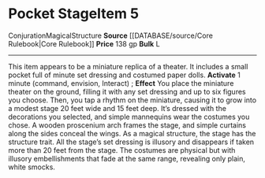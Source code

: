 ﻿---
bulk: L
id: '367'
item_category: Structures
level: '5'
name: Pocket Stage
price: 138 gp
rarity: Common
school: Conjuration
source: '[[DATABASE/source/Core Rulebook|Core Rulebook]]'
subcategory: structure
trait:
- '[[DATABASE/trait/Conjuration|Conjuration]]'
- '[[DATABASE/trait/Magical|Magical]]'
- '[[DATABASE/trait/Structure|Structure]]'
type: Item

---
# Pocket Stage<span class="item-type">Item 5</span>

<span class="item-trait">Conjuration</span><span class="item-trait">Magical</span><span class="item-trait">Structure</span>
**Source** [[DATABASE/source/Core Rulebook|Core Rulebook]] 
**Price** 138 gp
**Bulk** L

---
This item appears to be a miniature replica of a theater. It includes a small pocket full of minute set dressing and costumed paper dolls.
**Activate** 1 minute (command, envision, Interact) ; **Effect** You place the miniature theater on the ground, filling it with any set dressing and up to six figures you choose. Then, you tap a rhythm on the miniature, causing it to grow into a modest stage 20 feet wide and 15 feet deep. It’s dressed with the decorations you selected, and simple mannequins wear the costumes you chose. A wooden proscenium arch frames the stage, and simple curtains along the sides conceal the wings. As a magical structure, the stage has the structure trait.
 All the stage’s set dressing is illusory and disappears if taken more than 20 feet from the stage. The costumes are physical but with illusory embellishments that fade at the same range, revealing only plain, white smocks.